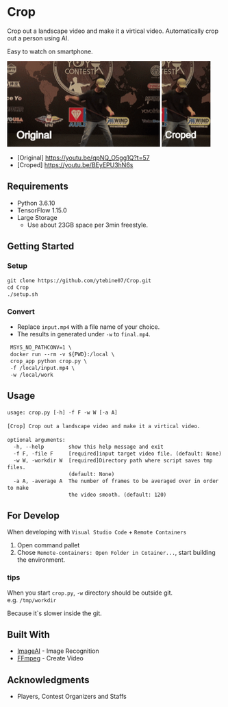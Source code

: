 # Crop
Crop out a landscape video and make it a virtical video. Automatically crop out a person using AI.

Easy to watch on smartphone.

<img src="resources/original.gif" alt="Original" height="200"> <img src="resources/croped.gif" alt="Croped" height="200">

- [Original] https://youtu.be/qpNQ_O5gg1Q?t=57
- [Croped]   https://youtu.be/BEyEPU3hN6s

## Requirements
* Python 3.6.10
* TensorFlow 1.15.0
* Large Storage
  * Use about 23GB space per 3min freestyle.

## Getting Started

### Setup
```
git clone https://github.com/ytebine07/Crop.git
cd Crop
./setup.sh
```

### Convert

- Replace `input.mp4` with a file name of your choice.
- The results in generated under `-w` to `final.mp4`.
```
 MSYS_NO_PATHCONV=1 \
 docker run --rm -v ${PWD}:/local \
 crop_app python crop.py \
 -f /local/input.mp4 \
 -w /local/work
```

## Usage

```
usage: crop.py [-h] -f F -w W [-a A]

[Crop] Crop out a landscape video and make it a virtical video.

optional arguments:
  -h, --help        show this help message and exit
  -f F, -file F     [required]input target video file. (default: None)
  -w W, -workdir W  [required]Directory path where script saves tmp files.
                    (default: None)
  -a A, -average A  The number of frames to be averaged over in order to make
                    the video smooth. (default: 120)
```

## For Develop
When developing with `Visual Studio Code` + `Remote Containers`

1. Open command pallet
2. Chose `Remote-containers: Open Folder in Cotainer...`, start building the environment.

### tips
When you start `crop.py`, `-w` directory should be outside git.  
e.g. `/tmp/workdir`  

Because it`s slower inside the git.



## Built With
* [ImageAI](https://github.com/OlafenwaMoses/ImageAI) - Image Recognition
* [FFmpeg](https://www.ffmpeg.org/) - Create Video

## Acknowledgments
* Players, Contest Organizers and Staffs